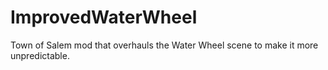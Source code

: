 # ImprovedWaterWheel
Town of Salem mod that overhauls the Water Wheel scene to make it more unpredictable.
